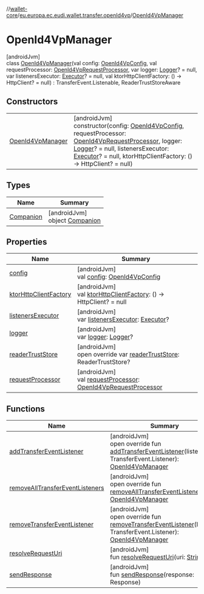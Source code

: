 //[wallet-core](../../../index.md)/[eu.europa.ec.eudi.wallet.transfer.openId4vp](../index.md)/[OpenId4VpManager](index.md)

# OpenId4VpManager

[androidJvm]\
class [OpenId4VpManager](index.md)(val config: [OpenId4VpConfig](../-open-id4-vp-config/index.md),
val requestProcessor: [OpenId4VpRequestProcessor](../-open-id4-vp-request-processor/index.md), var
logger: [Logger](../../eu.europa.ec.eudi.wallet.logging/-logger/index.md)? = null, var
listenersExecutor: [Executor](https://developer.android.com/reference/kotlin/java/util/concurrent/Executor.html)? =
null, val ktorHttpClientFactory: () -&gt; HttpClient? = null) : TransferEvent.Listenable,
ReaderTrustStoreAware

## Constructors

|                                             |                                                                                                                                                                                                                                                                                                                                                                                                                                                     |
|---------------------------------------------|-----------------------------------------------------------------------------------------------------------------------------------------------------------------------------------------------------------------------------------------------------------------------------------------------------------------------------------------------------------------------------------------------------------------------------------------------------|
| [OpenId4VpManager](-open-id4-vp-manager.md) | [androidJvm]<br>constructor(config: [OpenId4VpConfig](../-open-id4-vp-config/index.md), requestProcessor: [OpenId4VpRequestProcessor](../-open-id4-vp-request-processor/index.md), logger: [Logger](../../eu.europa.ec.eudi.wallet.logging/-logger/index.md)? = null, listenersExecutor: [Executor](https://developer.android.com/reference/kotlin/java/util/concurrent/Executor.html)? = null, ktorHttpClientFactory: () -&gt; HttpClient? = null) |

## Types

| Name                             | Summary                                                 |
|----------------------------------|---------------------------------------------------------|
| [Companion](-companion/index.md) | [androidJvm]<br>object [Companion](-companion/index.md) |

## Properties

| Name                                                 | Summary                                                                                                                                                        |
|------------------------------------------------------|----------------------------------------------------------------------------------------------------------------------------------------------------------------|
| [config](config.md)                                  | [androidJvm]<br>val [config](config.md): [OpenId4VpConfig](../-open-id4-vp-config/index.md)                                                                    |
| [ktorHttpClientFactory](ktor-http-client-factory.md) | [androidJvm]<br>val [ktorHttpClientFactory](ktor-http-client-factory.md): () -&gt; HttpClient? = null                                                          |
| [listenersExecutor](listeners-executor.md)           | [androidJvm]<br>var [listenersExecutor](listeners-executor.md): [Executor](https://developer.android.com/reference/kotlin/java/util/concurrent/Executor.html)? |
| [logger](logger.md)                                  | [androidJvm]<br>var [logger](logger.md): [Logger](../../eu.europa.ec.eudi.wallet.logging/-logger/index.md)?                                                    |
| [readerTrustStore](reader-trust-store.md)            | [androidJvm]<br>open override var [readerTrustStore](reader-trust-store.md): ReaderTrustStore?                                                                 |
| [requestProcessor](request-processor.md)             | [androidJvm]<br>val [requestProcessor](request-processor.md): [OpenId4VpRequestProcessor](../-open-id4-vp-request-processor/index.md)                          |

## Functions

| Name                                                                      | Summary                                                                                                                                                            |
|---------------------------------------------------------------------------|--------------------------------------------------------------------------------------------------------------------------------------------------------------------|
| [addTransferEventListener](add-transfer-event-listener.md)                | [androidJvm]<br>open override fun [addTransferEventListener](add-transfer-event-listener.md)(listener: TransferEvent.Listener): [OpenId4VpManager](index.md)       |
| [removeAllTransferEventListeners](remove-all-transfer-event-listeners.md) | [androidJvm]<br>open override fun [removeAllTransferEventListeners](remove-all-transfer-event-listeners.md)(): [OpenId4VpManager](index.md)                        |
| [removeTransferEventListener](remove-transfer-event-listener.md)          | [androidJvm]<br>open override fun [removeTransferEventListener](remove-transfer-event-listener.md)(listener: TransferEvent.Listener): [OpenId4VpManager](index.md) |
| [resolveRequestUri](resolve-request-uri.md)                               | [androidJvm]<br>fun [resolveRequestUri](resolve-request-uri.md)(uri: [String](https://kotlinlang.org/api/latest/jvm/stdlib/kotlin/-string/index.html))             |
| [sendResponse](send-response.md)                                          | [androidJvm]<br>fun [sendResponse](send-response.md)(response: Response)                                                                                           |
